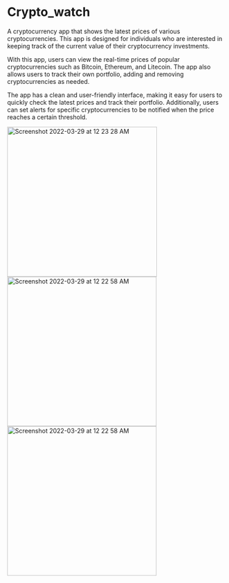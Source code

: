 # Crypto_watch

A cryptocurrency app that shows the latest prices of various cryptocurrencies. This app is designed for individuals who are interested in keeping track of the current value of their cryptocurrency investments.

With this app, users can view the real-time prices of popular cryptocurrencies such as Bitcoin, Ethereum, and Litecoin. The app also allows users to track their own portfolio, adding and removing cryptocurrencies as needed.

The app has a clean and user-friendly interface, making it easy for users to quickly check the latest prices and track their portfolio. Additionally, users can set alerts for specific cryptocurrencies to be notified when the price reaches a certain threshold.


<img width="346" alt="Screenshot 2022-03-29 at 12 23 28 AM" src="https://user-images.githubusercontent.com/93920274/228806866-86cf7347-45b5-4379-a17b-61ee711e274b.png">

<img width="345" alt="Screenshot 2022-03-29 at 12 22 58 AM" src="https://user-images.githubusercontent.com/93920274/228806885-16778d4a-918a-4f7d-a9a8-0cc5b90685d7.png">

<img width="345" alt="Screenshot 2022-03-29 at 12 22 58 AM" src="https://user-images.githubusercontent.com/93920274/228806890-d73e1cc6-2489-4e81-abbe-074205ada6e5.png">
